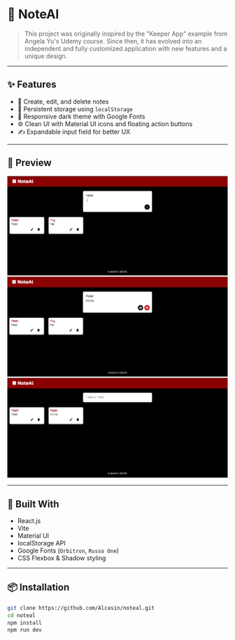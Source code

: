 # 📝 NoteAl

> This project was originally inspired by the "Keeper App" example from Angela Yu's Udemy course. Since then, it has evolved into an independent and fully customized application with new features and a unique design.

---

## ✨ Features

- 🧠 Create, edit, and delete notes
- 💾 Persistent storage using `localStorage`
- 🎨 Responsive dark theme with Google Fonts
- ⚙️ Clean UI with Material UI icons and floating action buttons
- ✍️ Expandable input field for better UX

---

## 📸 Preview

<img src="public/images/1.png" width="600"/>
<img src="public/images/2.png" width="600"/>
<img src="public/images/3.png" width="600"/>

---

## 🚀 Built With

- React.js
- Vite
- Material UI
- localStorage API
- Google Fonts (`Orbitron`, `Russo One`)
- CSS Flexbox & Shadow styling

---

## 📦 Installation

```bash
git clone https://github.com/Alcasin/noteal.git
cd noteal
npm install
npm run dev
